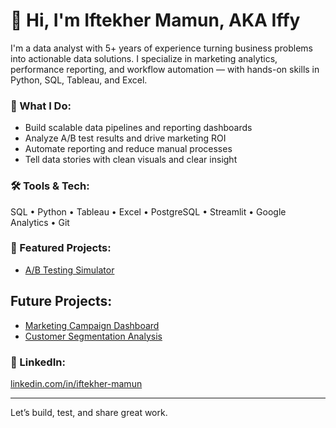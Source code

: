 # 👋 Hi, I'm Iftekher Mamun, AKA Iffy

I'm a data analyst with 5+ years of experience turning business problems into actionable data solutions. I specialize in marketing analytics, performance reporting, and workflow automation — with hands-on skills in Python, SQL, Tableau, and Excel.

### 🔧 What I Do:
- Build scalable data pipelines and reporting dashboards
- Analyze A/B test results and drive marketing ROI
- Automate reporting and reduce manual processes
- Tell data stories with clean visuals and clear insight

### 🛠️ Tools & Tech:
SQL • Python • Tableau • Excel • PostgreSQL • Streamlit • Google Analytics • Git

### 📂 Featured Projects:
- [A/B Testing Simulator](https://github.com/imamun93/ab-testing-simulator)

## Future Projects:
- [Marketing Campaign Dashboard](#)
- [Customer Segmentation Analysis](#)

### 💼 LinkedIn:
[linkedin.com/in/iftekher-mamun](https://www.linkedin.com/in/iftekher-mamun/)

---

Let’s build, test, and share great work.
